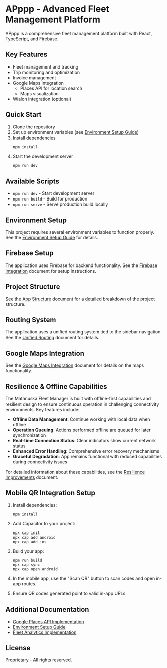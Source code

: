 # APppp - Advanced Fleet Management Platform

APppp is a comprehensive fleet management platform built with React, TypeScript, and Firebase.

## Key Features

- Fleet management and tracking
- Trip monitoring and optimization
- Invoice management
- Google Maps integration
  - Places API for location search
  - Maps visualization
- Wialon integration (optional)

## Quick Start

1. Clone the repository
2. Set up environment variables (see [Environment Setup Guide](ENV_SETUP_GUIDE.md))
3. Install dependencies
   ```bash
   npm install
   ```
4. Start the development server
   ```bash
   npm run dev
   ```

## Available Scripts

- `npm run dev` - Start development server
- `npm run build` - Build for production
- `npm run serve` - Serve production build locally

## Environment Setup

This project requires several environment variables to function properly. See the [Environment Setup Guide](ENV_SETUP_GUIDE.md) for details.

## Firebase Setup

The application uses Firebase for backend functionality. See the [Firebase Integration](FIREBASE_INTEGRATION.md) document for setup instructions.

## Project Structure

See the [App Structure](APP_STRUCTURE.md) document for a detailed breakdown of the project structure.

## Routing System

The application uses a unified routing system tied to the sidebar navigation. See the [Unified Routing](UNIFIED_ROUTING.md) document for details.

## Google Maps Integration

See the [Google Maps Integration](docs/GOOGLE_MAPS.md) document for details on the maps functionality.

## Resilience & Offline Capabilities

The Matanuska Fleet Manager is built with offline-first capabilities and resilient design to ensure continuous operation in challenging connectivity environments. Key features include:

- **Offline Data Management**: Continue working with local data when offline
- **Operation Queuing**: Actions performed offline are queued for later synchronization
- **Real-time Connection Status**: Clear indicators show current network status
- **Enhanced Error Handling**: Comprehensive error recovery mechanisms
- **Graceful Degradation**: App remains functional with reduced capabilities during connectivity issues

For detailed information about these capabilities, see the [Resilience Improvements](RESILIENCE_IMPROVEMENTS.md) document.

## Mobile QR Integration Setup

1. Install dependencies:

   ```
   npm install
   ```

2. Add Capacitor to your project:

   ```
   npx cap init
   npx cap add android
   npx cap add ios
   ```

3. Build your app:

   ```
   npm run build
   npx cap sync
   npx cap open android
   ```

4. In the mobile app, use the "Scan QR" button to scan codes and open in-app routes.

5. Ensure QR codes generated point to valid in-app URLs.

## Additional Documentation

- [Google Places API Implementation](README.places-api.md)
- [Environment Setup Guide](ENV_SETUP_GUIDE.md)
- [Fleet Analytics Implementation](FLEET_ANALYTICS_README.md)

## License

Proprietary - All rights reserved.
